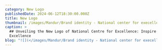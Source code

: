 ```yaml
---
category: New Logo
publishedDate: 2024-06-12T18:30:00.000Z
title: New Logo
thumbnail: /images/Mandur/Brand identity - National center for execellence_page-0001.jpg
caption: >
  ## Unveiling the New Logo of National Centre for Excellence: Inspire
  Excellence
blog: "![](</images/Mandur/Brand identity - National center for execellence_page-0001.jpg>)Change is often the harbinger of progress, and at NCFE School, we are excited to embark on a\_new chapter with the unveiling of our refreshed logo. This symbol not only represents our\_school's ethos but also encapsulates our commitment to nurturing every aspect of a child's\_development. Let's delve into the intricacies of our new emblem and why each element was\_chosen with care.\n\nNCFE, committed to inspiring excellence in education, aims to foster holistic development\_aligned with global sustainability principles. Brand Persona speaks about wise mentors with a passion for nurturing minds and fostering growth. This\_persona exudes warmth, approachability, and a genuine enthusiasm for education and inspire\_excellence.\n\nBrand Tonality speaks about being Approachable, Knowledgeable, Inspirational, Empathetic,\_Authentic and Optimistic. Its communications reflect a forward-thinking mindset, showcasing\_cutting-edge ideas, technologies, and approaches to learning.\\\n\\\nBrand call to action:\\\nINSPIRE EXCELLENCE! create a better future for individuals and society as a whole.\\\n![](</images/Mandur/NCFE new logo.png>)![](</images/Mandur/NCFE Schools Colour Palette.png>)Now, let's explore the significance of the colours used in our logo:\\\n\\\n![](</images/Mandur/NCFE Schools Colours Meaning.png>)Yellow: Warmth, sunshine, optimism, and clarity.\_\\\nOrange: Energy, enthusiasm, and friendliness.\\\nPurple: Creativity, luxury, spirituality, and mystery.\_\\\nBlue: Serenity, tranquility, clarity, and openness.\\\n\\\nSignificance of each element:\\\n![](</images/Mandur/NCFE Schools Elements.jpeg>)\\\n![](</images/Mandur/Mental Health.png>)**Mental**: Nourish your mind with curiosity, feed it with knowledge, and watch it grow into a\_garden of endless possibilities.\\\n\\\n![](/images/Physical.png)\\\n**Physical**: In every step, jump, or stretch lies the strength to conquer mountains. Embrace your body's power and fuel it with movement.\n\n![](</images/Mandur/Spiritual red bg.png>)\\\n**Spiritual**: Within the depths of your soul, find the whispers of peace and the echoes of purpose. Nurture your spirit and let it guide you towards inner harmony.\\\n\\\n![](/images/Mandur/Identity.png)**Identity**: You are a masterpiece painted with the colors of your uniqueness. Embrace every\_stroke, for it shapes the beautiful canvas of your identity.\\\n\\\n![](</images/Mandur/Society Original.png>)**Society**: In the tapestry of our community, every thread matters. Weaving together, we create a\_fabric of empathy, understanding, and unity.\\\n\\\n![](</images/Mandur/Competence yellow.png>)**Competence**: With each challenge overcome, and every mistake embraced, you hone the\_chisel of competence to sculpt your path towards excellence.\\\n\\\n![](</images/Mandur/Purpose original with bg.png>)**Purpose**: In the symphony of life, find your melody, your rhythm, your purpose. Let it resonate\_through every action and illuminate your journey.\\\n\\\n![](</images/Mandur/Interpersonal relationship original.png>)**Interpersonal Relationships**: Like stars in the night sky, each connection twinkles with the\_promise of warmth and companionship. Nurture your relationships, and let them light up your\_world.\\\n\\\n![](/images/Mandur/Interdependence.png)**Interdependence**: In the dance of existence, every step is a testament to our\_interconnectedness. Embrace the beauty of collaboration, for together, we flourish.\\\n\\\nAs we embark on this exciting journey with our new logo, we invite parents, students, and staff\_alike to join us in celebrating the values it represents and the promise it holds for the future.\_Together, let's continue to inspire, empower, and uplift the next generation of leaders and\_innovators. \\\nThank You.\n"
---
```


